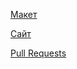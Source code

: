 [Макет](https://disk.yandex.ru/d/P8zOCa68d6wnnQ)

[Сайт](https://github.com/FrankyWo/movies-explorer-frontend)


[Pull Requests](https://github.com/FrankyWo/movies-explorer-frontend/pull/2)